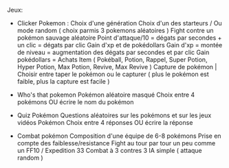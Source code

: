 Jeux: 
- Clicker Pokemon : 
    Choix d'une génération
    Choix d'un des starteurs / Ou mode random ( choix parmis 3 pokemons aléatoires )
    Fight contre un pokémon sauvage aléatoire
    Point d'attaque/10 = dégats par secondes + un clic = dégats par clic
    Gain d'xp et de pokédollars
    Gain d'xp = montée de niveau = augmentation des dégats par secondes et par clic
    Gain pokédollars = Achats Item ( Pokéball, Potion, Rappel, Super Potion, Hyper Potion, Max Potion, Revive, Max Revive )
    Capture de pokémon | Choisir entre taper le pokémon ou le capturer ( plus le pokémon est faible, plus la capture est facile )

- Who's that pokemon
    Pokémon aléatoire masqué
    Choix entre 4 pokémons OU écrire le nom du pokémon

- Quiz Pokémon
    Questions aléatoires sur les pokémons et sur les jeux vidéos Pokémon
    Choix entre 4 réponses OU écrire la réponse

- Combat pokémon 
    Composition d'une équipe de 6-8 pokémons
    Prise en compte des faiblesse/resistance
    Fight au tour par tour un peu comme un FF10 / Expedition 33
    Combat à 3 contres 3
    IA simple ( attaque random )
